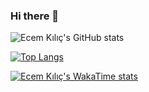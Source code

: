 ### Hi there 👋

<!--
**ecemklc/ecemklc** is a ✨ _special_ ✨ repository because its `README.md` (this file) appears on your GitHub profile.

Here are some ideas to get you started:

- 🌱 I’m currently learning Javascript and React
- 📫 How to reach me: https://linkedin.com/in/ecem-k%C4%B1l%C4%B1%C3%A7-729431230
-->

![Ecem Kılıç's GitHub stats](https://github-readme-stats.vercel.app/api?username=ecemklc&show_icons=true&theme=tokyonight)

[![Top Langs](https://github-readme-stats.vercel.app/api/top-langs/?username=ecemklc&layout=pie)](https://github.com/ecemklc/github-readme-stats)

[![Ecem Kılıç's WakaTime stats](https://github-readme-stats.vercel.app/api/wakatime?username=ffflabs)](https://github.com/ecemklc/github-readme-stats)
